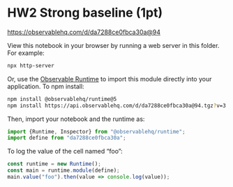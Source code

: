 # HW2 Strong baseline (1pt)

https://observablehq.com/d/da7288ce0fbca30a@94

View this notebook in your browser by running a web server in this folder. For
example:

~~~sh
npx http-server
~~~

Or, use the [Observable Runtime](https://github.com/observablehq/runtime) to
import this module directly into your application. To npm install:

~~~sh
npm install @observablehq/runtime@5
npm install https://api.observablehq.com/d/da7288ce0fbca30a@94.tgz?v=3
~~~

Then, import your notebook and the runtime as:

~~~js
import {Runtime, Inspector} from "@observablehq/runtime";
import define from "da7288ce0fbca30a";
~~~

To log the value of the cell named “foo”:

~~~js
const runtime = new Runtime();
const main = runtime.module(define);
main.value("foo").then(value => console.log(value));
~~~
